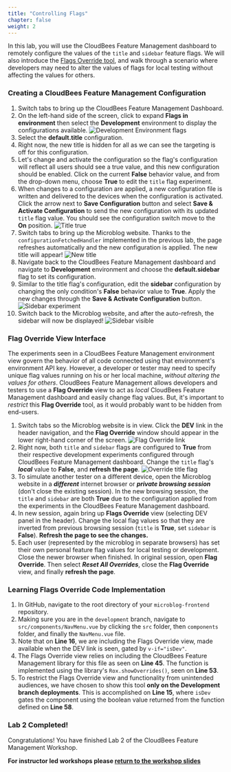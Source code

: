 ```yaml
---
title: "Controlling Flags"
chapter: false
weight: 2
--- 
```


In this lab, you will use the CloudBees Feature Management dashboard to remotely configure the values of the `title` and `sidebar` feature flags. We will also introduce the [Flags Override tool](https://docs.beescloud.com/docs/cloudbees-feature-flags/latest/debugging/override-view#_using_the_flags_override_view), and walk through a scenario where developers may need to alter the values of flags for local testing without affecting the values for others. 

### Creating a CloudBees Feature Management Configuration

1. Switch tabs to bring up the CloudBees Feature Management Dashboard.
2. On the left-hand side of the screen, click to expand **Flags in environment** then select the **Development** environment to display the configurations available. ![Development Environment flags](images/dev-env-flags.png?width=50pc)
3. Select the **default.title** configuration.
4. Right now, the new title is hidden for all as we can see the targeting is off for this configuration.
5. Let's change and activate the configuration so the flag's configuration will reflect all users should see a true value, and this new configuration should be enabled. Click on the current **False** behavior value, and from the drop-down menu, choose **True** to edit the `title` flag experiment.
6. When changes to a configuration are applied, a new configuration file is written and delivered to the devices when the configuration is activated. Click the arrow next to **Save Configuration** button and select **Save & Activate Configuration** to send the new configuration with its updated `title` flag value. You should see the configuration switch move to the **On** position. ![Title true](images/setTitleTrue.png?width=70pc)
7. Switch tabs to bring up the Microblog website. Thanks to the `configurationFetchedHandler` implemented in the previous lab, the page refreshes automatically and the new configuration is applied. The new title will appear! ![New title](images/new-title-visible.png?width=50pc)
8. Navigate back to the CloudBees Feature Management dashboard and navigate to **Development** environment and choose the **default.sidebar** flag to set its configuration.
9.  Similar to the title flag's configuration, edit the **sidebar** configuration by changing the only condition's **False** behavior value to **True**. Apply the new changes through the **Save & Activate Configuration** button. ![Sidebar experiment](images/sidebar-experiment.png?width=70pc)
10. Switch back to the Microblog website, and after the auto-refresh, the sidebar will now be displayed! ![Sidebar visible](images/sidebar-visible.png?width=50pc)

### Flag Override View Interface

The experiments seen in a CloudBees Feature Management environment view govern the behavior of all code connected using that environment's environment API key. However, a developer or tester may need to specify unique flag values running on his or her local machine, _without altering the values for others_. CloudBees Feature Management allows developers and testers to use a **Flag Override** view to act as _local_ CloudBees Feature Management dashboard and easily change flag values. But, it's important to _restrict_ this **Flag Override** tool, as it would probably want to be hidden from end-users.

1. Switch tabs so the Microblog website is in view. Click the **DEV** link in the header navigation, and the **Flag Override** window should appear in the lower right-hand corner of the screen. ![Flag Override link](images/flag-override-link.png?width=50pc)
2. Right now, both `title` and `sidebar` flags are configured to **True** from their respective development experiments configured through CloudBees Feature Management dashboard. Change the `title` flag's ***local*** value to **False**, and **refresh the page**.  ![Override title flag](images/override-title-flag.png?width=50pc)
3. To simulate another tester on a different device, open the Microblog website in a ***different*** internet browser or ***private browsing session*** (don't close the existing session). In the new browsing session, the `title` and `sidebar` are both **True** due to the configuration applied from the experiments in the CloudBees Feature Management dashboard.
4. In new session, again bring up **Flags Override** view (selecting DEV panel in the header). Change the local flag values so that they are inverted from previous browsing session (`title` is **True**, set `sidebar` is **False**). **Refresh the page to see the changes.**
5. Each user (represented by the microblog in separate browsers) has set their own personal feature flag values for local testing or development. Close the newer browser when finished. In original session, open **Flag Override**. Then select ***Reset All Overrides***, close the **Flag Override** view, and finally **refresh the page**.

### Learning Flags Override Code Implementation

1. In GitHub, navigate to the root directory of your `microblog-frontend` repository.
2. Making sure you are in the `development` branch, navigate to `src/components/NavMenu.vue` by clicking the `src` folder, then `components` folder, and finally the `NavMenu.vue` file.
3. Note that on **Line 16**, we are including the Flags Override view, made available when the DEV link is seen, gated by `v-if="isDev"`.
4. The Flags Override view relies on including the CloudBees Feature Management library for this file as seen on **Line 45**. The function is implemented using the library's `Rox.showOverrides()`, seen on **Line 53**.
5. To restrict the Flags Override view and functionality from unintended audiences, we have chosen to show this tool **only on the Development branch deployments**. This is accomplished on **Line 15**, where `isDev` gates the component using the boolean value returned from the function defined on **Line 58**.

### Lab 2 Completed!
Congratulations! You have finished Lab 2 of the CloudBees Feature Management Workshop.

**For instructor led workshops please <a href="https://cloudbees-days.github.io/cloudbees-field-workshops/cloudbees-feature-management/#23">return to the workshop slides</a>**
